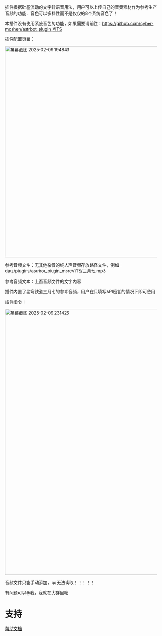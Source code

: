 插件根据硅基流动的文字转语音用法，用户可以上传自己的音频素材作为参考生产音频的功能，音色可以多样性而不是仅仅的8个系统音色了！

本插件没有使用系统音色的功能，如果需要请前往：https://github.com/cyber-moshen/astrbot_plugin_VITS

插件配置页面：

<img width="698" alt="屏幕截图 2025-02-09 194843" src="https://github.com/user-attachments/assets/bf91a180-d9c5-4814-bbfb-05b9bf6b1395" />

参考音频文件：无其他杂音的纯人声音频存放路径文件，例如：data/plugins/astrbot_plugin_moreVITS/三月七.mp3

参考音频文本：上面音频文件的文字内容

插件内置了星穹铁道三月七的参考音频，用户在只填写API密钥的情况下即可使用

插件指令：

<img width="878" alt="屏幕截图 2025-02-09 231426" src="https://github.com/user-attachments/assets/5d8dccce-9626-4179-bde5-8168d9b837fb" />

音频文件只能手动添加，qq无法读取！！！！！

有问题可以@我，我就在大群里哦
# 支持

[帮助文档](https://astrbot.soulter.top/center/docs/%E5%BC%80%E5%8F%91/%E6%8F%92%E4%BB%B6%E5%BC%80%E5%8F%91/
)
